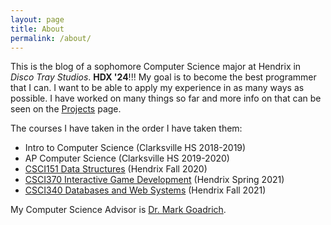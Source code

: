 ```yaml
---
layout: page
title: About
permalink: /about/
---
```


This is the blog of a sophomore Computer Science major at Hendrix in *Disco Tray Studios*. **HDX '24**!!!
My goal is to become the best programmer that I can. I want to be able to apply my experience in as many
ways as possible. I have worked on many things so far and more info on that can be seen on the
[Projects](/blog/projects/) page.

The courses I have taken in the order I have taken them:
- Intro to Computer Science (Clarksville HS 2018-2019)
- AP Computer Science (Clarksville HS 2019-2020)
- [CSCI151 Data Structures](https://hendrix-cs.github.io/csci151/) (Hendrix Fall 2020)
- [CSCI370 Interactive Game Development](https://hendrix-cs.github.io/csci370/) (Hendrix Spring 2021)
- [CSCI340 Databases and Web Systems](https://hendrix-cs.github.io/csci340/index.html) (Hendrix Fall 2021)

My Computer Science Advisor is [Dr. Mark Goadrich](http://mark.goadrich.com/).
